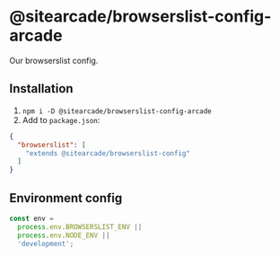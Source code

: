 # @sitearcade/browserslist-config-arcade

Our browserslist config.

## Installation

1. `npm i -D @sitearcade/browserslist-config-arcade`
2. Add to `package.json`:

```json
{
  "browserslist": [
    "extends @sitearcade/browserslist-config"
  ]
}
```

## Environment config

```js
const env =
  process.env.BROWSERSLIST_ENV ||
  process.env.NODE_ENV ||
  'development';
```
